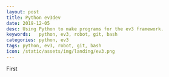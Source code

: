 ```yaml
---
layout: post	
title: Python ev3dev
date: 2019-12-05
desc: Using Python to make programs for the ev3 framework.
keywords:	python, ev3, robot, git, bash
categories: python, ev3
tags: python, ev3, robot, git, bash
icon: /static/assets/img/landing/ev3.png
---
```

First
